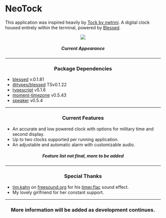 # NeoTock

This application was inspired heavily by [Tock by nwtnni](https://github.com/nwtnni/tock). A digital clock housed entirely within the terminal, powered by [Blessed](https://github.com/chjj/blessed/blob/master/README.md#colors). 

<p align="center"><img src="https://michaelwarmbier.github.io/Assets/Previews/neotock.gif"></p>

##### <p align="center">Current Appearance</p>

<hr>

### <p align="center">Package Dependencies </p>

* [blessed](https://www.npmjs.com/package/blessed) v.0.1.81
* [@types/blessed](https://www.npmjs.com/package/@types/blessed?activeTab=readme) TSv0.1.22
* [typescript](https://www.npmjs.com/package/moment-timezone) v5.1.6
* [moment-timezone](https://www.npmjs.com/package/moment-timezone) v0.5.43
* [speaker](https://www.npmjs.com/package/speaker) v0.5.4

<hr>

### <p align="center">Current Features</p>

* An accurate and low powered clock with options for military time and second display.
* Up to two clocks supported per running application.
* An adjustable and automatic alarm with customizable audio.

##### <p align="center"> Feature list not final, more to be added</p>

<hr>

### <p align="center"> Special Thanks</p>

- [tim.kahn](https://freesound.org/people/tim.kahn/) on [freesound.org](https://freesound.org/) for his [timer.flac](https://freesound.org/people/tim.kahn/sounds/22627/) sound effect.
- My lovely girlfriend for her constant support.

<hr>


### <p align="center">More information will be added as development continues. </p>